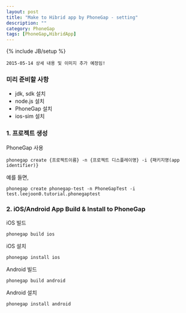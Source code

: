 ```yaml
---
layout: post
title: "Make to Hibrid app by PhoneGap - setting"
description: ""
category: PhoneGap
tags: [PhoneGap,HibridApp]
---
```

{% include JB/setup %}

`2015-05-14 상세 내용 및 이미지 추가 예정임!`

### 미리 준비할 사항

* jdk, sdk 설치
* node.js 설치
* PhoneGap 설치
* ios-sim 설치

### 1. 프로젝트 생성
PhoneGap 사용

    phonegap create {프로젝트이름} -n {프로젝트 디스플레이명} -i {패키지명(app identifier)}
    
예를 들면,

    phonegap create phonegap-test -n PhoneGapTest -i test.leejoon0.tutorial.phonegaptest

### 2. iOS/Android App Build & Install to PhoneGap
iOS 빌드

    phonegap build ios
    
iOS 설치

    phonegap install ios

Android 빌드

    phonegap build android
    
Android 설치

    phonegap install android
